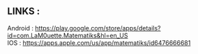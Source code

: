 ## LINKS :

Android : https://play.google.com/store/apps/details?id=com.LaM0uette.Matematiks&hl=en_US   
IOS : https://apps.apple.com/us/app/matematiks/id6476666681   
